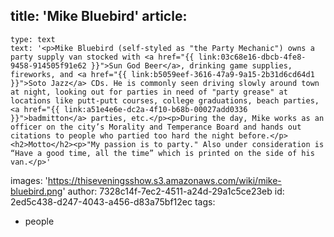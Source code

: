 title: 'Mike Bluebird'
article:
  -
    type: text
    text: '<p>Mike Bluebird (self-styled as "the Party Mechanic") owns a party supply van stocked with <a href="{{ link:03c68e16-dbcb-4fe8-9458-914505f91e62 }}">Sun God Beer</a>, drinking game supplies, fireworks, and <a href="{{ link:b5059eef-3616-47a9-9a15-2b31d6cd64d1 }}">Soto Jazz</a> CDs. He is commonly seen driving slowly around town at night, looking out for parties in need of "party grease" at locations like putt-putt courses, college graduations, beach parties, <a href="{{ link:a51e4e6e-dc2a-4f10-b68b-00027add0336 }}">badmitton</a> parties, etc.</p><p>During the day, Mike works as an officer on the city’s Morality and Temperance Board and hands out citations to people who partied too hard the night before.</p><h2>Motto</h2><p>"My passion is to party." Also under consideration is “Have a good time, all the time” which is printed on the side of his van.</p>'
images: 'https://thiseveningsshow.s3.amazonaws.com/wiki/mike-bluebird.png'
author: 7328c14f-7ec2-4511-a24d-29a1c5ce23eb
id: 2ed5c438-d247-4043-a456-d83a75bf12ec
tags:
  - people
